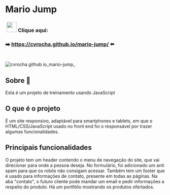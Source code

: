 # Mario Jump

<h3>&nbsp;<img width="32px" src="https://user-images.githubusercontent.com/62439381/159175059-0ea4a795-21f9-43f4-a9db-afc3a21ab780.gif">&nbsp;Clique aqui:</h3>

**<h3>➡️&nbsp;https://cvrocha.github.io/mario-jump/ ⬅️&nbsp;</h3>**

#
![cvrocha github io_mario-jump_](https://user-images.githubusercontent.com/62439381/185506354-c63600eb-2675-4586-ab4c-20f2954a6454.png)

## Sobre 📝
Esta é um projeto de treinamento usando JavaScript

## O que é o projeto
É um site responsivo, adaptável para smartphones e tablets, em que o HTML/CSS/JavaScript usado no front end foi o responsável por trazer algumas funcionalidades.

## Principais funcionalidades
O projeto tem um header contendo o menu de navegação do site, que vai direcionar para onde a pessoa deseja. No formulário, foi adicionado um anti spam para que os robôs não consigam acessar. Também tem um footer que é usado para informações de contato, presente em todas as páginas. Na aba "contato", o futuro cliente pode mandar um email e pedir informações a respeito do produto. Há um portfólio mostrando os produtos ofertados.

